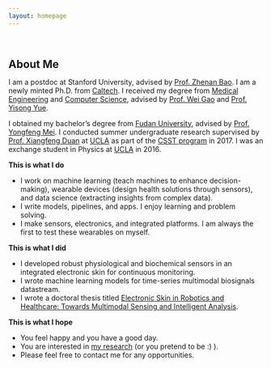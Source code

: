 ```yaml
---
layout: homepage
---
```


<h1 id="about-me"></h1>

<h2 style="margin: 60px 0px 10px;">About Me</h2>

I am a postdoc at Stanford University, advised by [Prof. Zhenan Bao](https://baogroup.stanford.edu/people/postdoctoral-scholars). I am a newly minted Ph.D. from [Caltech](https://www.caltech.edu/). I received my degree from [Medical Engineering](https://mede.caltech.edu/) and [Computer Science](https://www.cms.caltech.edu/academics/grad/grad_cs), advised by [Prof. Wei Gao](https://www.gao.caltech.edu/) and [Prof. Yisong Yue](http://www.yisongyue.com/).

I obtained my bachelor’s degree from [Fudan University](https://www.fudan.edu.cn/en/), advised by [Prof. Yongfeng Mei](https://scholar.google.com/citations?user=6EFvn5wAAAAJ&hl=en). I conducted summer undergraduate research supervised by [Prof. Xiangfeng Duan](http://xduan.chem.ucla.edu/) at [UCLA](https://www.ucla.edu/) as part of the [CSST program](https://www.facebook.com/uclaCSST/) in 2017. I was an exchange student in Physics at [UCLA](https://www.ucla.edu/) in 2016.

<strong>This is what I do</strong>

<ul>
  <li>I work on machine learning (teach machines to enhance decision-making), wearable devices (design health solutions through sensors), and data science (extracting insights from complex data).</li>
  <li>I write models, pipelines, and apps. I enjoy learning and problem solving.</li>
  <li>I make sensors, electronics, and integrated platforms. I am always the first to test these wearables on myself.</li>
</ul>

<strong>This is what I did</strong>

<ul>
  <li>I developed robust physiological and biochemical sensors in an integrated electronic skin for continuous monitoring.</li>
  <li>I wrote machine learning models for time-series multimodal biosignals datastream.</li>
  <li>I wrote a doctoral thesis titled <a href="https://thesis.library.caltech.edu/16297/">Electronic Skin in Robotics and Healthcare: Towards Multimodal Sensing and Intelligent Analysis</a>.</li>
</ul>

<strong>This is what I hope</strong>

<ul>
  <li>You feel happy and you have a good day.</li>
  <li>You are interested in <a href="/research/">my research</a> (or you pretend to be :) ).</li>
  <li>Please feel free to contact me for any opportunities.</li>
</ul>